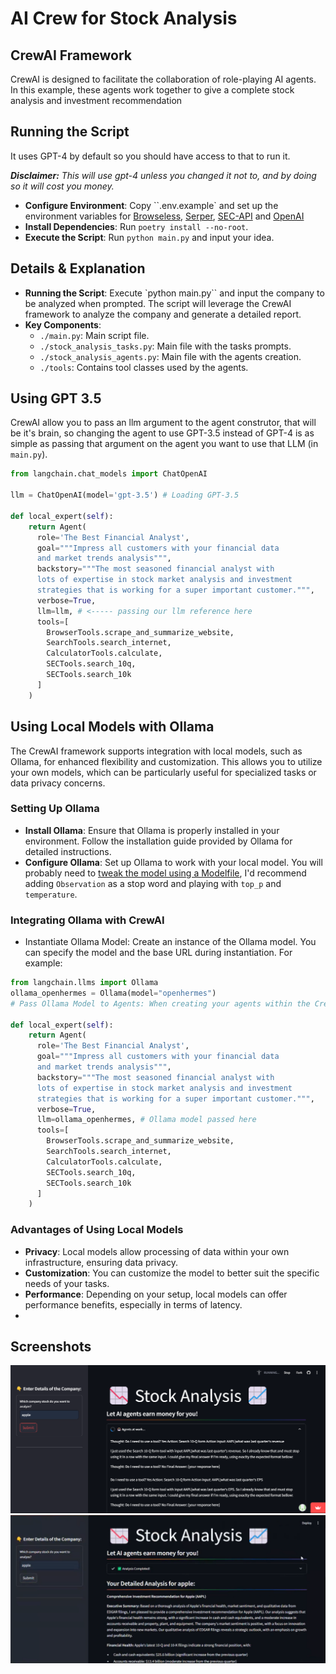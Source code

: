 # AI Crew for Stock Analysis
## CrewAI Framework
CrewAI is designed to facilitate the collaboration of role-playing AI agents. In this example, these agents work together to give a complete stock analysis and investment recommendation

## Running the Script
It uses GPT-4 by default so you should have access to that to run it.

***Disclaimer:** This will use gpt-4 unless you changed it 
not to, and by doing so it will cost you money.*

- **Configure Environment**: Copy ``.env.example` and set up the environment variables for [Browseless](https://www.browserless.io/), [Serper](https://serper.dev/), [SEC-API](https://sec-api.io) and [OpenAI](https://platform.openai.com/api-keys)
- **Install Dependencies**: Run `poetry install --no-root`.
- **Execute the Script**: Run `python main.py` and input your idea.

## Details & Explanation
- **Running the Script**: Execute `python main.py`` and input the company to be analyzed when prompted. The script will leverage the CrewAI framework to analyze the company and generate a detailed report.
- **Key Components**:
  - `./main.py`: Main script file.
  - `./stock_analysis_tasks.py`: Main file with the tasks prompts.
  - `./stock_analysis_agents.py`: Main file with the agents creation.
  - `./tools`: Contains tool classes used by the agents.

## Using GPT 3.5
CrewAI allow you to pass an llm argument to the agent construtor, that will be it's brain, so changing the agent to use GPT-3.5 instead of GPT-4 is as simple as passing that argument on the agent you want to use that LLM (in `main.py`).
```python
from langchain.chat_models import ChatOpenAI

llm = ChatOpenAI(model='gpt-3.5') # Loading GPT-3.5

def local_expert(self):
	return Agent(
      role='The Best Financial Analyst',
      goal="""Impress all customers with your financial data 
      and market trends analysis""",
      backstory="""The most seasoned financial analyst with 
      lots of expertise in stock market analysis and investment
      strategies that is working for a super important customer.""",
      verbose=True,
      llm=llm, # <----- passing our llm reference here
      tools=[
        BrowserTools.scrape_and_summarize_website,
        SearchTools.search_internet,
        CalculatorTools.calculate,
        SECTools.search_10q,
        SECTools.search_10k
      ]
    )
```

## Using Local Models with Ollama
The CrewAI framework supports integration with local models, such as Ollama, for enhanced flexibility and customization. This allows you to utilize your own models, which can be particularly useful for specialized tasks or data privacy concerns.

### Setting Up Ollama
- **Install Ollama**: Ensure that Ollama is properly installed in your environment. Follow the installation guide provided by Ollama for detailed instructions.
- **Configure Ollama**: Set up Ollama to work with your local model. You will probably need to [tweak the model using a Modelfile](https://github.com/jmorganca/ollama/blob/main/docs/modelfile.md), I'd recommend adding `Observation` as a stop word and playing with `top_p` and `temperature`.

### Integrating Ollama with CrewAI
- Instantiate Ollama Model: Create an instance of the Ollama model. You can specify the model and the base URL during instantiation. For example:

```python
from langchain.llms import Ollama
ollama_openhermes = Ollama(model="openhermes")
# Pass Ollama Model to Agents: When creating your agents within the CrewAI framework, you can pass the Ollama model as an argument to the Agent constructor. For instance:

def local_expert(self):
	return Agent(
      role='The Best Financial Analyst',
      goal="""Impress all customers with your financial data 
      and market trends analysis""",
      backstory="""The most seasoned financial analyst with 
      lots of expertise in stock market analysis and investment
      strategies that is working for a super important customer.""",
      verbose=True,
      llm=ollama_openhermes, # Ollama model passed here
      tools=[
        BrowserTools.scrape_and_summarize_website,
        SearchTools.search_internet,
        CalculatorTools.calculate,
        SECTools.search_10q,
        SECTools.search_10k
      ]
    )
```

### Advantages of Using Local Models
- **Privacy**: Local models allow processing of data within your own infrastructure, ensuring data privacy.
- **Customization**: You can customize the model to better suit the specific needs of your tasks.
- **Performance**: Depending on your setup, local models can offer performance benefits, especially in terms of latency.
- 
## Screenshots
![Screenshot1](images/screenshot1.png)
![Screenshot2](images/screenshot2.png)
